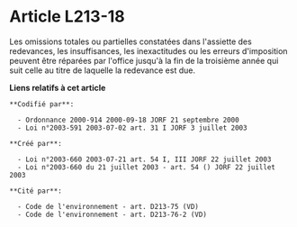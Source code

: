 # Article L213-18

Les omissions totales ou partielles constatées dans l'assiette des redevances, les insuffisances, les inexactitudes ou les
erreurs d'imposition peuvent être réparées par l'office jusqu'à la fin de la troisième année qui suit celle au titre de
laquelle la redevance est due.

**Liens relatifs à cet article**

	**Codifié par**:

	  - Ordonnance 2000-914 2000-09-18 JORF 21 septembre 2000
	  - Loi n°2003-591 2003-07-02 art. 31 I JORF 3 juillet 2003

	**Créé par**:

	  - Loi n°2003-660 2003-07-21 art. 54 I, III JORF 22 juillet 2003
	  - Loi n°2003-660 du 21 juillet 2003 - art. 54 () JORF 22 juillet 2003

	**Cité par**:

	  - Code de l'environnement - art. D213-75 (VD)
	  - Code de l'environnement - art. D213-76-2 (VD)
